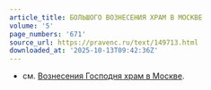 ```yaml
---
article_title: БОЛЬШОГО ВОЗНЕСЕНИЯ ХРАМ В МОСКВЕ
volume: '5'
page_numbers: '671'
source_url: https://pravenc.ru/text/149713.html
downloaded_at: '2025-10-13T09:42:36Z'
---
```


- см. [Вознесения Господня храм в Москве](<https://pravenc.ru/text/Вознесения Господня храм в Москве.html>).

